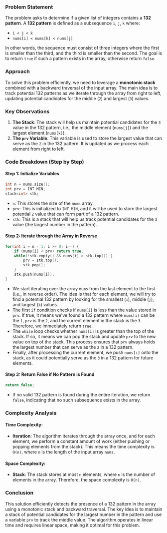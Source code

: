 ### Problem Statement

The problem asks to determine if a given list of integers contains a **132 pattern**. A **132 pattern** is defined as a subsequence `i`, `j`, `k` where:
- `i < j < k`
- `nums[i] < nums[k] < nums[j]`

In other words, the sequence must consist of three integers where the first is smaller than the third, and the third is smaller than the second. The goal is to return `true` if such a pattern exists in the array, otherwise return `false`.

### Approach

To solve this problem efficiently, we need to leverage a **monotonic stack** combined with a backward traversal of the input array. The main idea is to track potential 132 patterns as we iterate through the array from right to left, updating potential candidates for the middle (`2`) and largest (`3`) values.

### Key Observations

1. **The Stack**: The stack will help us maintain potential candidates for the `3` value in the 132 pattern, i.e., the middle element (`nums[j]`) and the largest element (`nums[k]`).
2. **The `prv` Variable**: This variable is used to store the largest value that can serve as the `2` in the 132 pattern. It is updated as we process each element from right to left.

### Code Breakdown (Step by Step)

#### Step 1: Initialize Variables

```cpp
int n = nums.size();
int prv = INT_MIN;
stack<int> stk;
```

- `n`: This stores the size of the `nums` array.
- `prv`: This is initialized to `INT_MIN`, and it will be used to store the largest potential `2` value that can form part of a 132 pattern.
- `stk`: This is a stack that will help us track potential candidates for the `3` value (the largest number in the pattern).

#### Step 2: Iterate through the Array in Reverse

```cpp
for(int i = n - 1; i >= 0; i--) {
    if (nums[i] < prv) return true;
    while(!stk.empty() && nums[i] > stk.top()) {
        prv = stk.top();
        stk.pop();
    }
    stk.push(nums[i]);
}
```

- We start iterating over the array `nums` from the last element to the first (i.e., in reverse order). The idea is that for each element, we will try to find a potential 132 pattern by looking for the smallest (`i`), middle (`j`), and largest (`k`) values.
- The first `if` condition checks if `nums[i]` is less than the value stored in `prv`. If true, it means we've found a 132 pattern where `nums[i]` can be the `1`, `prv` is the `2`, and the current element in the stack is the `3`. Therefore, we immediately return `true`.
- The `while` loop checks whether `nums[i]` is greater than the top of the stack. If so, it means we can pop the stack and update `prv` to the new value on top of the stack. This process ensures that `prv` always holds the largest number that can serve as the `2` in a 132 pattern.
- Finally, after processing the current element, we push `nums[i]` onto the stack, as it could potentially serve as the `3` in a 132 pattern for future elements.

#### Step 3: Return False if No Pattern is Found

```cpp
return false;
```

- If no valid 132 pattern is found during the entire iteration, we return `false`, indicating that no such subsequence exists in the array.

### Complexity Analysis

#### Time Complexity:

- **Iteration**: The algorithm iterates through the array once, and for each element, we perform a constant amount of work (either pushing or popping elements from the stack). This means the time complexity is `O(n)`, where `n` is the length of the input array `nums`.

#### Space Complexity:

- **Stack**: The stack stores at most `n` elements, where `n` is the number of elements in the array. Therefore, the space complexity is `O(n)`.

### Conclusion

This solution efficiently detects the presence of a 132 pattern in the array using a monotonic stack and backward traversal. The key idea is to maintain a stack of potential candidates for the largest number in the pattern and use a variable `prv` to track the middle value. The algorithm operates in linear time and requires linear space, making it optimal for this problem.